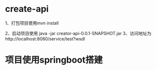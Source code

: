 # create-api
1、打包项目使用mvn install

2、启动项目使用  java -jar creator-api-0.0.1-SNAPSHOT.jar
3、访问地址为 http://localhost:8080/service/test?wsdl

# 项目使用springboot搭建
